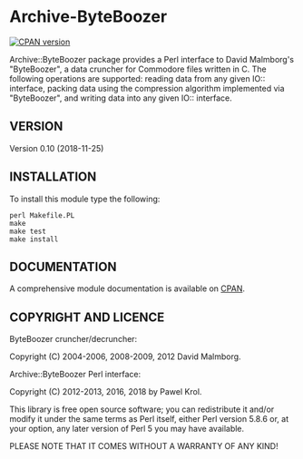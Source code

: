 Archive-ByteBoozer
==================

[![CPAN version](https://badge.fury.io/pl/Archive-ByteBoozer.svg)](http://search.cpan.org/~pawelkrol/Archive-ByteBoozer/lib/Archive/ByteBoozer.pm)

Archive::ByteBoozer package provides a Perl interface to David Malmborg's "ByteBoozer", a data cruncher for Commodore files written in C. The following operations are supported: reading data from any given IO:: interface, packing data using the compression algorithm implemented via "ByteBoozer", and writing data into any given IO:: interface.

VERSION
-------

Version 0.10 (2018-11-25)

INSTALLATION
------------

To install this module type the following:

    perl Makefile.PL
    make
    make test
    make install

DOCUMENTATION
-------------

A comprehensive module documentation is available on [CPAN](http://search.cpan.org/~pawelkrol/Archive-ByteBoozer/lib/Archive/ByteBoozer.pm).

COPYRIGHT AND LICENCE
---------------------

ByteBoozer cruncher/decruncher:

Copyright (C) 2004-2006, 2008-2009, 2012 David Malmborg.

Archive::ByteBoozer Perl interface:

Copyright (C) 2012-2013, 2016, 2018 by Pawel Krol.

This library is free open source software; you can redistribute it and/or modify it under the same terms as Perl itself, either Perl version 5.8.6 or, at your option, any later version of Perl 5 you may have available.

PLEASE NOTE THAT IT COMES WITHOUT A WARRANTY OF ANY KIND!
